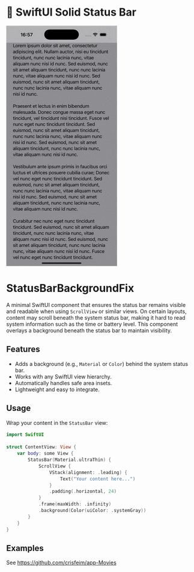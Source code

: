 # 🎨 SwiftUI Solid Status Bar

![](gif.gif)

# StatusBarBackgroundFix

A minimal SwiftUI component that ensures the status bar remains visible and readable when using `ScrollView` or similar views. On certain layouts, content may scroll beneath the system status bar, making it hard to read system information such as the time or battery level. This component overlays a background beneath the status bar to maintain visibility.

## Features

- Adds a background (e.g., `Material` or `Color`) behind the system status bar.
- Works with any SwiftUI view hierarchy.
- Automatically handles safe area insets.
- Lightweight and easy to integrate.

## Usage

Wrap your content in the `StatusBar` view:

```swift
import SwiftUI

struct ContentView: View {
    var body: some View {
        StatusBar(Material.ultraThin) {
            ScrollView {
                VStack(alignment: .leading) {
                    Text("Your content here...")
                }
                .padding(.horizontal, 24)
            }
            .frame(maxWidth: .infinity)
            .background(Color(uiColor: .systemGray))
        }
    }
}
```

## Examples

See https://github.com/crisfeim/app-Movies
